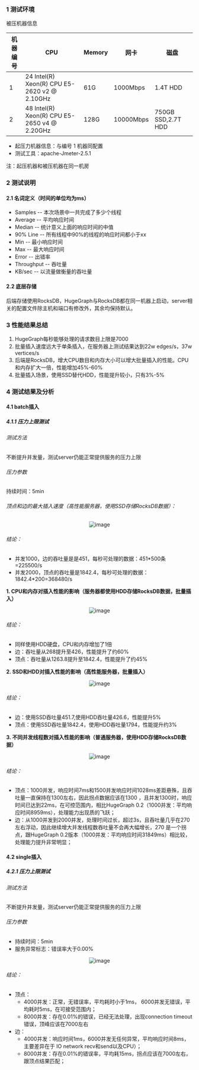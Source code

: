 ### 1 测试环境

被压机器信息

机器编号                              | CPU                                          | Memory | 网卡        | 磁盘
--------------------------------- | -------------------------------------------- | ------ | --------- | ------------------
1 | 24 Intel(R) Xeon(R) CPU E5-2620 v2 @ 2.10GHz | 61G    | 1000Mbps  | 1.4T HDD
2 | 48 Intel(R) Xeon(R) CPU E5-2650 v4 @ 2.20GHz | 128G   | 10000Mbps | 750GB SSD,2.7T HDD

- 起压力机器信息：与编号 1 机器同配置
- 测试工具：apache-Jmeter-2.5.1

注：起压机器和被压机器在同一机房

### 2 测试说明

#### 2.1 名词定义（时间的单位均为ms）

- Samples -- 本次场景中一共完成了多少个线程
- Average -- 平均响应时间
- Median -- 统计意义上面的响应时间的中值
- 90% Line -- 所有线程中90%的线程的响应时间都小于xx
- Min -- 最小响应时间
- Max -- 最大响应时间
- Error -- 出错率
- Throughput -- 吞吐量
- KB/sec -- 以流量做衡量的吞吐量

#### 2.2 底层存储

后端存储使用RocksDB，HugeGraph与RocksDB都在同一机器上启动，server相关的配置文件除主机和端口有修改外，其余均保持默认。

### 3 性能结果总结

1. HugeGraph每秒能够处理的请求数目上限是7000
2. 批量插入速度远大于单条插入，在服务器上测试结果达到22w edges/s，37w vertices/s
3. 后端是RocksDB，增大CPU数目和内存大小可以增大批量插入的性能。CPU和内存扩大一倍，性能增加45%-60%
4. 批量插入场景，使用SSD替代HDD，性能提升较小，只有3%-5%

### 4 测试结果及分析

#### 4.1 batch插入

##### 4.1.1 压力上限测试

###### 测试方法

不断提升并发量，测试server仍能正常提供服务的压力上限

###### 压力参数

持续时间：5min

###### 顶点和边的最大插入速度（高性能服务器，使用SSD存储RocksDB数据）：

<center>
  <img src="/images/API-perf/v0.4.4/best.png" alt="image">
</center>

###### 结论：

- 并发1000，边的吞吐量是是451，每秒可处理的数据：451*500条=225500/s
- 并发2000，顶点的吞吐量是1842.4，每秒可处理的数据：1842.4*200=368480/s

**1\. CPU和内存对插入性能的影响（服务器都使用HDD存储RocksDB数据，批量插入）**

<center>
  <img src="/images/API-perf/v0.4.4/cpu-memory.png" alt="image">
</center>

###### 结论：

- 同样使用HDD硬盘，CPU和内存增加了1倍
- 边：吞吐量从268提升至426，性能提升了约60%
- 顶点：吞吐量从1263.8提升至1842.4，性能提升了约45%

**2\. SSD和HDD对插入性能的影响（高性能服务器，批量插入）**

<center>
  <img src="/images/API-perf/v0.4.4/ssd.png" alt="image">
</center>

###### 结论：

- 边：使用SSD吞吐量451.7,使用HDD吞吐量426.6，性能提升5%
- 顶点：使用SSD吞吐量1842.4，使用HDD吞吐量1794，性能提升约3%

**3\. 不同并发线程数对插入性能的影响（普通服务器，使用HDD存储RocksDB数据）**

<center>
  <img src="/images/API-perf/v0.4.4/threads-batch.png" alt="image">
</center>

###### 结论：

- 顶点：1000并发，响应时间7ms和1500并发响应时间1028ms差距悬殊，且吞吐量一直保持在1300左右，因此拐点数据应该在1300 ，且并发1300时，响应时间已达到22ms，在可控范围内，相比HugeGraph 0.2（1000并发：平均响应时间8959ms），处理能力出现质的飞跃；
- 边：从1000并发到2000并发，处理时间过长，超过3s，且吞吐量几乎在270左右浮动，因此继续增大并发线程数吞吐量不会再大幅增长，270 是一个拐点，跟HugeGraph 0.2版本（1000并发：平均响应时间31849ms）相比较，处理能力提升非常明显；

#### 4.2 single插入

##### 4.2.1 压力上限测试

###### 测试方法

不断提升并发量，测试server仍能正常提供服务的压力上限

###### 压力参数

- 持续时间：5min
- 服务异常标志：错误率大于0.00%

<center>
  <img src="/images/API-perf/v0.4.4/threads-single.png" alt="image">
</center>

###### 结论：

- 顶点：
  - 4000并发：正常，无错误率，平均耗时小于1ms， 6000并发无错误，平均耗时5ms，在可接受范围内；
  - 8000并发：存在0.01%的错误，已经无法处理，出现connection timeout错误，顶峰应该在7000左右
- 边：
  - 4000并发：响应时间1ms，6000并发无任何异常，平均响应时间8ms，主要差异在于 IO network recv和send以及CPU）；
  - 8000并发：存在0.01%的错误率，平均耗15ms，拐点应该在7000左右，跟顶点结果匹配；
